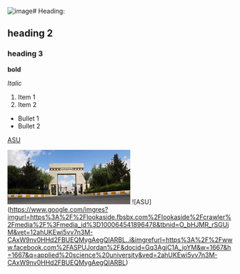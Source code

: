 ![image](https://github.com/SadeelAboalrub/SDD/assets/93833983/61250995-090b-4104-b334-8943e5b7a65a)# Heading:
## heading 2
### heading 3
**bold**


_Italic_
1. Item 1
2. Item 2
- Bullet 1
- Bullet 2

[ASU](https://www.asu.edu.jo/en/Pages/default.aspx)

![ASU](Doc/images/asu.png)
![ASU] (https://www.google.com/imgres?imgurl=https%3A%2F%2Flookaside.fbsbx.com%2Flookaside%2Fcrawler%2Fmedia%2F%3Fmedia_id%3D100064541896478&tbnid=O_bHJMR_rSGUjM&vet=12ahUKEwi5vv7n3M-CAxW9nv0HHd2FBUEQMygAegQIARBL..i&imgrefurl=https%3A%2F%2Fwww.facebook.com%2FASPUJordan%2F&docid=Gq3AgjC1A_joYM&w=1667&h=1667&q=applied%20science%20university&ved=2ahUKEwi5vv7n3M-CAxW9nv0HHd2FBUEQMygAegQIARBL)

